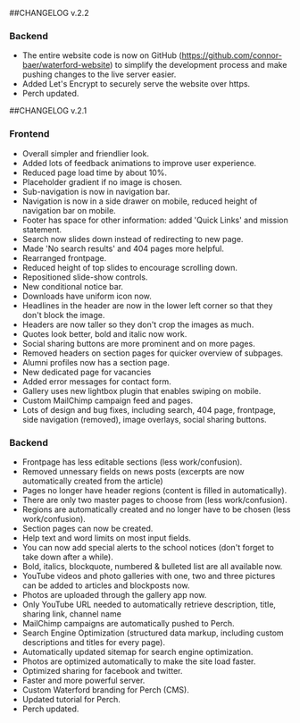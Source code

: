 ##CHANGELOG v.2.2


### Backend

 - The entire website code is now on GitHub (https://github.com/connor-baer/waterford-website) to simplify the development process and make pushing changes to the live server easier.
 - Added Let's Encrypt to securely serve the website over https.
 - Perch updated.



##CHANGELOG v.2.1

### Frontend
 - Overall simpler and friendlier look.
 - Added lots of feedback animations to improve user experience.
 - Reduced page load time by about 10%.
 - Placeholder gradient if no image is chosen.
 - Sub-navigation is now in navigation bar.
 - Navigation is now in a side drawer on mobile, reduced height of navigation bar on mobile.
 - Footer has space for other information: added 'Quick Links' and mission statement.
 - Search now slides down instead of redirecting to new page.
 - Made 'No search results' and 404 pages more helpful.
 - Rearranged frontpage.
 - Reduced height of top slides to encourage scrolling down.
 - Repositioned slide-show controls.
 - New conditional notice bar.
 - Downloads have uniform icon now.
 - Headlines in the header are now in the lower left corner so that they don't block the image.
 - Headers are now taller so they don't crop the images as much.
 - Quotes look better, bold and italic now work.
 - Social sharing buttons are more prominent and on more pages.
 - Removed headers on section pages for quicker overview of subpages.
 - Alumni profiles now has a section page.
 - New dedicated page for vacancies
 - Added error messages for contact form.
 - Gallery uses new lightbox plugin that enables swiping on mobile.
 - Custom MailChimp campaign feed and pages.
 - Lots of design and bug fixes, including search, 404 page, frontpage, side navigation (removed), image overlays, social sharing buttons.


### Backend

 - Frontpage has less editable sections (less work/confusion).
 - Removed unnessary fields on news posts (excerpts are now automatically created from the article)
 - Pages no longer have header regions (content is filled in automatically).
 - There are only two master pages to choose from (less work/confusion).
 - Regions are automatically created and no longer have to be chosen (less work/confusion).
 - Section pages can now be created. 
 - Help text and word limits on most input fields.
 - You can now add special alerts to the school notices (don't forget to take down after a while).
 - Bold, italics, blockquote, numbered & bulleted list are all available now.
 - YouTube videos and photo galleries with one, two and three pictures can be added to articles and blockposts now. 
 - Photos are uploaded through the gallery app now.
 - Only YouTube URL needed to automatically retrieve description, title, sharing link, channel name
 - MailChimp campaigns are automatically pushed to Perch.
 - Search Engine Optimization (structured data markup, including custom descriptions and titles for every page).
 - Automatically updated sitemap for search engine optimization.
 - Photos are optimized automatically to make the site load faster.
 - Optimized sharing for facebook and twitter.
 - Faster and more powerful server. 
 - Custom Waterford branding for Perch (CMS).
 - Updated tutorial for Perch.
 - Perch updated.
